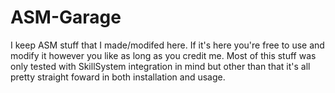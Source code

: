 # ASM-Garage
I keep ASM stuff that I made/modifed here. If it's here you're free to use and modify it however you like as long as you credit me. Most of this stuff was only tested with SkillSystem integration in mind but other than that it's all pretty straight foward in both installation and usage.
